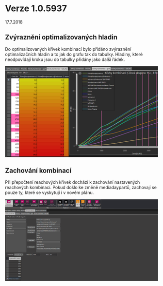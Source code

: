 ﻿# Verze 1.0.5937
17.7.2018

## Zvýraznění optimalizovaných hladin
Do optimalizovaných křivek kombinací bylo přidáno zvýraznění optimalizačních hladin a to jak do grafu tak do tabulky. 
Hladiny, které neodpovídají kroku jsou do tabulky přidány jako další řádek.

![zvyraznene hladiny](../data/hladiny.png "Zvyrazneni hladin")

## Zachování kombinací
Při přepočtení reachových křivek dochází k zachování nastavených reachových kombinací. 
Pokud došlo ke změně mediadaypartů, zachovají se pouze ty, které se vyskytují i v novém plánu.
 
![Zachovani kombinaci](../data/zachovat.gif "Zachovani reachových krivek kombinaci")



